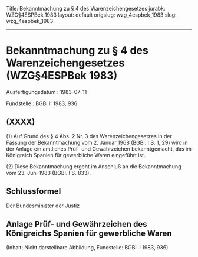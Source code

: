 Title: Bekanntmachung zu § 4 des Warenzeichengesetzes
jurabk: WZG§4ESPBek 1983
layout: default
origslug: wzg_4espbek_1983
slug: wzg_4espbek_1983

---

# Bekanntmachung zu § 4 des Warenzeichengesetzes (WZG§4ESPBek 1983)

Ausfertigungsdatum
:   1983-07-11

Fundstelle
:   BGBl I: 1983, 936



## (XXXX)

(1) Auf Grund des § 4 Abs. 2 Nr. 3 des Warenzeichengesetzes in der
Fassung der Bekanntmachung vom 2. Januar 1968 (BGBl. I S. 1, 29) wird
in der Anlage ein amtliches Prüf- und Gewährzeichen bekanntgemacht,
das im Königreich Spanien für gewerbliche Waren eingeführt ist.

(2) Diese Bekanntmachung ergeht im Anschluß an die Bekanntmachung vom
23\. Juni 1983 (BGBl. I S. 833).


## Schlussformel

Der Bundesminister der Justiz


## Anlage Prüf- und Gewährzeichen des Königreichs Spanien für gewerbliche Waren

(Inhalt: Nicht darstellbare Abbildung,
Fundstelle: BGBl. I 1983, 936)

